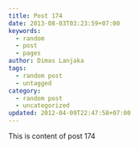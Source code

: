 ```yaml
---
title: Post 174
date: 2013-08-03T03:23:59+07:00
keywords:
  - random
  - post
  - pages
author: Dimas Lanjaka
tags:
  - random post
  - untagged
category:
  - random post
  - uncategorized
updated: 2012-04-09T22:47:58+07:00
---
```

This is content of post 174